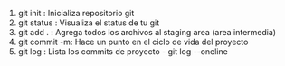 1. git init : Inicializa repositorio git
2. git status : Visualiza el status de tu git
3. git add . : Agrega todos los archivos al staging area (area intermedia)
4. git commit -m: Hace un punto en el ciclo de vida del proyecto
5. git log : Lista los commits de proyecto - git log --oneline
    